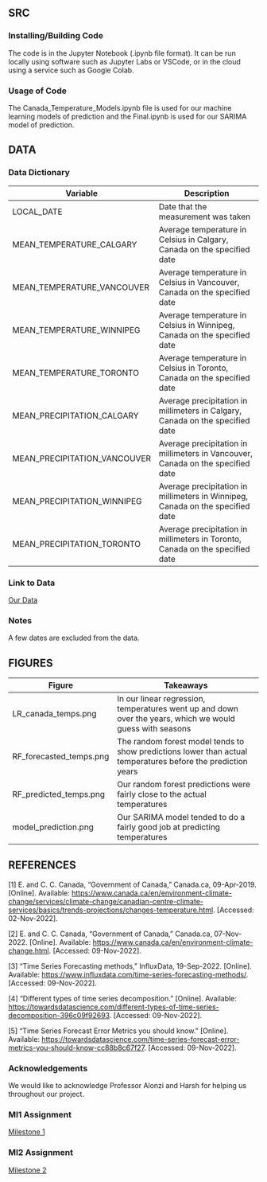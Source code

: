 ## SRC

### Installing/Building Code

The code is in the Jupyter Notebook (.ipynb file format). It can be run locally using software such as Jupyter Labs or VSCode, or in the cloud using a service such as Google Colab.

### Usage of Code

The Canada_Temperature_Models.ipynb file is used for our machine learning models of prediction and the Final.ipynb is used for our SARIMA model of prediction.

## DATA

### Data Dictionary
| Variable | Description |
| -------- | ----------- |
| LOCAL_DATE | Date that the measurement was taken |
| MEAN_TEMPERATURE_CALGARY | Average temperature in Celsius in Calgary, Canada on the specified date |
| MEAN_TEMPERATURE_VANCOUVER | Average temperature in Celsius in Vancouver, Canada on the specified date |
| MEAN_TEMPERATURE_WINNIPEG | Average temperature in Celsius in Winnipeg, Canada on the specified date |
| MEAN_TEMPERATURE_TORONTO | Average temperature in Celsius in Toronto, Canada on the specified date |
| MEAN_PRECIPITATION_CALGARY | Average precipitation in millimeters in Calgary, Canada on the specified date |
| MEAN_PRECIPITATION_VANCOUVER | Average precipitation in millimeters in Vancouver, Canada on the specified date |
| MEAN_PRECIPITATION_WINNIPEG | Average precipitation in millimeters in Winnipeg, Canada on the specified date |
| MEAN_PRECIPITATION_TORONTO | Average precipitation in millimeters in Toronto, Canada on the specified date |

### Link to Data
[Our Data](https://github.com/jnm9aba/DS4002Project3/tree/main/DATA)

### Notes
A few dates are excluded from the data.

## FIGURES
| Figure | Takeaways |
| -------- | ----------- |
| LR_canada_temps.png | In our linear regression, temperatures went up and down over the years, which we would guess with seasons |
| RF_forecasted_temps.png | The random forest model tends to show predictions lower than actual temperatures before the prediction years |
| RF_predicted_temps.png | Our random forest predictions were fairly close to the actual temperatures |
| model_prediction.png | Our SARIMA model tended to do a fairly good job at predicting temperatures |


## REFERENCES
[1] E. and C. C. Canada, “Government of Canada,” Canada.ca, 09-Apr-2019. [Online]. Available: https://www.canada.ca/en/environment-climate-change/services/climate-change/canadian-centre-climate-services/basics/trends-projections/changes-temperature.html. [Accessed: 02-Nov-2022].

[2] E. and C. C. Canada, “Government of Canada,” Canada.ca, 07-Nov-2022. [Online]. Available: https://www.canada.ca/en/environment-climate-change.html. [Accessed: 09-Nov-2022].

[3] “Time Series Forecasting methods,” InfluxData, 19-Sep-2022. [Online]. Available: https://www.influxdata.com/time-series-forecasting-methods/. [Accessed: 09-Nov-2022]. 

[4] “Different types of time series decomposition.” [Online]. Available: https://towardsdatascience.com/different-types-of-time-series-decomposition-396c09f92693. [Accessed: 09-Nov-2022]. 

[5] “Time Series Forecast Error Metrics you should know.” [Online]. Available: https://towardsdatascience.com/time-series-forecast-error-metrics-you-should-know-cc88b8c67f27. [Accessed: 09-Nov-2022]. 

### Acknowledgements
We would like to acknowledge Professor Alonzi and Harsh for helping us throughout our project. 

### MI1 Assignment
[Milestone 1](https://docs.google.com/document/d/1I1iGIr0NDgdUJvNL1CdqgkITHBegzS7AKfov62luD8E/edit?usp=sharing)

### MI2 Assignment
[Milestone 2](https://docs.google.com/document/d/1OdormW_93K9oRIQghBU97yLtYs5PTN0QwMcOz4kYsP0/edit?usp=sharing)


